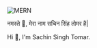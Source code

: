 
![MERN](https://github.com/user-attachments/assets/9ff03ba6-9050-4c64-91d4-dfb3e68bed74)


नमस्ते 🙏, मेरा नाम सचिन सिंह तोमर है|

Hi 👋, I'm Sachin Singh Tomar.




<!--
**Sachin1241/Sachin1241** is a ✨ _special_ ✨ repository because its `README.md` (this file) appears on your GitHub profile.

Here are some ideas to get you started:

- 🔭 I’m working on my mock scheduling app PerpMate.

🌱 I’m currently learning Docker, AWS.

👨‍💻 All of my projects are available at ankitsinghchauhan.in

💬 Ask me about MERN, WebSockets, WebRTC, Real-Time Applications, Chrome Extensions.

📫 How to reach me ankitchauhan21500@gmail.com.

⚡ Know about my experiences through my RESUME
